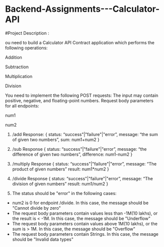 # Backend-Assignments---Calculator-API

#Project Description :

ou need to build a Calculator API Contract application which performs the following operations:

Addition

Subtraction

Multiplication

Division

You need to implement the following POST requests:
The input may contain positive, negative, and floating-point numbers.
Request body parameters for all endpoints:

num1

num2



1. /add
Response:
{
status: “success"|"failure"|"error”,
message: “the sum of given two numbers”,
sum: num1+num2
}

2. /sub
Response
{
status: “success"|"failure"|"error”,
message: “the difference of given two numbers”,
difference: num1-num2
}

3. /multiply
Response
{
status: “success"|"failure"|"error”,
message: “The product of given numbers”
result: num1*num2
}


4. /divide
Response
{
status: “success"|"failure"|"error”,
message: “The division of given numbers”
result: num1/num2
}

5. The status should be "error" in the following cases:
- num2 is 0 for endpoint /divide. In this case, the message should be "Cannot divide by zero"
- The request body parameters contain values less than -1M(10 lakhs), or the result is < -1M. In this case, the message should be "Underflow"
- The request body parameters contain values above 1M(10 lakhs), or the sum is > 1M. In this case, the message should be "Overflow"
- The request body parameters contain Strings. In this case, the message should be "Invalid data types"
